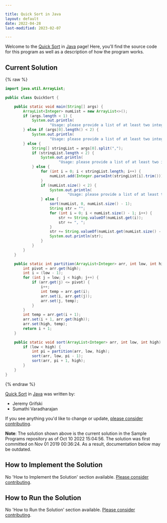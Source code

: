 ```yaml
---

title: Quick Sort in Java
layout: default
date: 2022-04-28
last-modified: 2023-02-07

---
```


Welcome to the [Quick Sort](https://sampleprograms.io/projects/quick-sort) in [Java](https://sampleprograms.io/languages/java) page! Here, you'll find the source code for this program as well as a description of how the program works.

## Current Solution

{% raw %}

```java
import java.util.ArrayList;

public class QuickSort {

    public static void main(String[] args) {
        ArrayList<Integer> numList = new ArrayList<>();
        if (args.length < 1) {
            System.out.println(
                    "Usage: please provide a list of at least two integers to sort in the format \"1, 2, 3, 4, 5\"");
        } else if (args[0].length() < 2) {
            System.out.println(
                    "Usage: please provide a list of at least two integers to sort in the format \"1, 2, 3, 4, 5\"");
        } else {
            String[] stringList = args[0].split(",");
            if (stringList.length < 2) {
                System.out.println(
                        "Usage: please provide a list of at least two integers to sort in the format \"1, 2, 3, 4, 5\"");
            } else {
                for (int i = 0; i < stringList.length; i++) {
                    numList.add(Integer.parseInt(stringList[i].trim()));
                }
                if (numList.size() < 2) {
                    System.out.println(
                            "Usage: please provide a list of at least two integers to sort in the format \"1, 2, 3, 4, 5\"");
                } else {
                    sort(numList, 0, numList.size() - 1);
                    String str = "";
                    for (int i = 0; i < numList.size() - 1; i++) {
                        str += String.valueOf(numList.get(i));
                        str += ", ";
                    }
                    str += String.valueOf(numList.get(numList.size() - 1));
                    System.out.println(str);
                }
            }
        }
    }

    public static int partition(ArrayList<Integer> arr, int low, int high) {
        int pivot = arr.get(high);
        int i = (low - 1);
        for (int j = low; j < high; j++) {
            if (arr.get(j) <= pivot) {
                i++;
                int temp = arr.get(i);
                arr.set(i, arr.get(j));
                arr.set(j, temp);
            }
        }
        int temp = arr.get(i + 1);
        arr.set(i + 1, arr.get(high));
        arr.set(high, temp);
        return i + 1;
    }

    public static void sort(ArrayList<Integer> arr, int low, int high) {
        if (low < high) {
            int pi = partition(arr, low, high);
            sort(arr, low, pi - 1);
            sort(arr, pi + 1, high);
        }
    }
}
```

{% endraw %}

[Quick Sort](https://sampleprograms.io/projects/quick-sort) in [Java](https://sampleprograms.io/languages/java) was written by:

- Jeremy Grifski
- Sumathi Varadharajan

If you see anything you'd like to change or update, [please consider contributing](https://github.com/TheRenegadeCoder/sample-programs).

**Note**: The solution shown above is the current solution in the Sample Programs repository as of Oct 10 2022 15:04:56. The solution was first committed on Nov 01 2019 00:36:24. As a result, documentation below may be outdated.

## How to Implement the Solution

No 'How to Implement the Solution' section available. [Please consider contributing](https://github.com/TheRenegadeCoder/sample-programs-website).

## How to Run the Solution

No 'How to Run the Solution' section available. [Please consider contributing](https://github.com/TheRenegadeCoder/sample-programs-website).